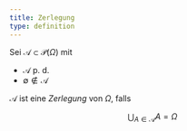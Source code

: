 ```yaml
---
title: Zerlegung
type: definition
---
```


Sei $\mathcal{A} \subset \mathcal{P}(\Omega)$ mit
- $\mathcal{A}$ p. d.
- $\emptyset \notin \mathcal{A}$

$\mathcal{A}$ ist eine *Zerlegung* von $\Omega$, falls

$$
	\bigcup_{A \in \mathcal{A}} A = \Omega
$$